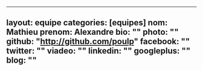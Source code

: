  ---
layout: equipe
categories: [equipes]
nom: Mathieu
prenom: Alexandre
bio: ""
photo: ""
github: "http://github.com/poulp"
facebook: ""
twitter: ""
viadeo: ""
linkedin: ""
googleplus: ""
blog: ""
---
